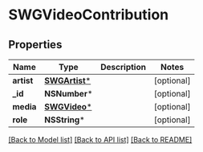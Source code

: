 # SWGVideoContribution

## Properties
Name | Type | Description | Notes
------------ | ------------- | ------------- | -------------
**artist** | [**SWGArtist***](SWGArtist.md) |  | [optional] 
**_id** | **NSNumber*** |  | [optional] 
**media** | [**SWGVideo***](SWGVideo.md) |  | [optional] 
**role** | **NSString*** |  | [optional] 

[[Back to Model list]](../README.md#documentation-for-models) [[Back to API list]](../README.md#documentation-for-api-endpoints) [[Back to README]](../README.md)


